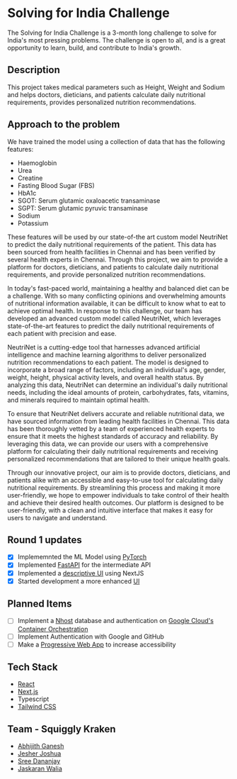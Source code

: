 # Solving for India Challenge

The Solving for India Challenge is a 3-month long challenge to solve for India's most pressing problems. The challenge is open to all, and is a great opportunity to learn, build, and contribute to India's growth.

## Description

This project takes medical parameters such as Height, Weight and Sodium and helps doctors, dieticians, and patients calculate daily nutritional requirements, provides personalized nutrition recommendations.

## Approach to the problem

We have trained the model using a collection of data that has the following features:

- Haemoglobin
- Urea
- Creatine
- Fasting Blood Sugar (FBS)
- HbA1c
- SGOT: Serum glutamic oxaloacetic transaminase
- SGPT: Serum glutamic pyruvic transaminase
- Sodium
- Potassium

These features will be used by our state-of-the art custom model NeutriNet to predict the daily nutritional requirements of the patient. This data has been sourced from health facilities in Chennai and has been verified by several health experts in
Chennai. Through this project, we aim to provide a platform for doctors, dieticians, and patients to calculate daily nutritional requirements, and provide personalized nutrition recommendations.

In today's fast-paced world, maintaining a healthy and balanced diet can be a challenge. With so many conflicting opinions and overwhelming amounts of nutritional information available, it can be difficult to know what to eat to achieve optimal health. In response to this challenge, our team has developed an advanced custom model called NeutriNet, which leverages state-of-the-art features to predict the daily nutritional requirements of each patient with precision and ease.

NeutriNet is a cutting-edge tool that harnesses advanced artificial intelligence and machine learning algorithms to deliver personalized nutrition recommendations to each patient. The model is designed to incorporate a broad range of factors, including an individual's age, gender, weight, height, physical activity levels, and overall health status. By analyzing this data, NeutriNet can determine an individual's daily nutritional needs, including the ideal amounts of protein, carbohydrates, fats, vitamins, and minerals required to maintain optimal health.

To ensure that NeutriNet delivers accurate and reliable nutritional data, we have sourced information from leading health facilities in Chennai. This data has been thoroughly vetted by a team of experienced health experts to ensure that it meets the highest standards of accuracy and reliability. By leveraging this data, we can provide our users with a comprehensive platform for calculating their daily nutritional requirements and receiving personalized recommendations that are tailored to their unique health goals.

Through our innovative project, our aim is to provide doctors, dieticians, and patients alike with an accessible and easy-to-use tool for calculating daily nutritional requirements. By streamlining this process and making it more user-friendly, we hope to empower individuals to take control of their health and achieve their desired health outcomes. Our platform is designed to be user-friendly, with a clean and intuitive interface that makes it easy for users to navigate and understand.

## Round 1 updates

- [x] Implememnted the ML Model using [PyTorch](https://pytorch.org/)
- [x] Implemented [FastAPI](https://fastapi.tiangolo.com/) for the intermediate API
- [x] Implemented a [descriptive UI](https://nutriai-url.vercel.app/) using NextJS
- [x] Started development a more enhanced [UI](https://nutri-client.vercel.app/)

## Planned Items

- [ ] Implement a [Nhost](https://nhost.io/) database and authentication on [Google Cloud's Container Orchestration](https://cloud.google.com/kubernetes-engine)
- [ ] Implement Authentication with Google and GitHub
- [ ] Make a [Progressive Web App](https://web.dev/pwa) to increase accessibility

## Tech Stack

- [React](https://reactjs.org/)
- [Next.js](https://nextjs.org/)
- Typescript
- [Tailwind CSS](https://tailwindcss.com/)

## Team - Squiggly Kraken

- [Abhijith Ganesh](https://github.com/AbhijithGanesh)
- [Jesher Joshua](https://github.com/jesherjoshua)
- [Sree Dananjay](https://github.com/dananjay996)
- [Jaskaran Walia](https://github.com/karanwxliaa)
